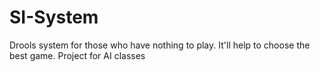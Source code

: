# SI-System
Drools system for those who have nothing to play. It'll help to choose the best game. 
Project for AI classes
